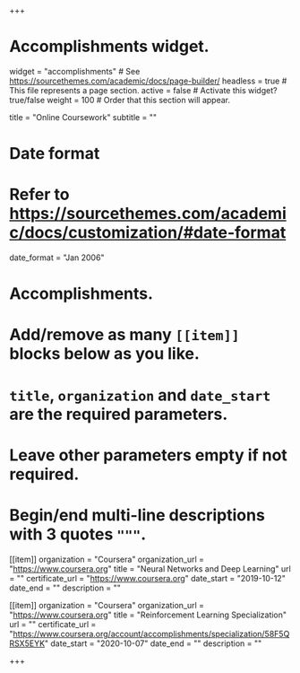 +++
# Accomplishments widget.
widget = "accomplishments"  # See https://sourcethemes.com/academic/docs/page-builder/
headless = true  # This file represents a page section.
active = false  # Activate this widget? true/false
weight = 100  # Order that this section will appear.

title = "Online Coursework"
subtitle = ""

# Date format
#   Refer to https://sourcethemes.com/academic/docs/customization/#date-format
date_format = "Jan 2006"

# Accomplishments.
#   Add/remove as many `[[item]]` blocks below as you like.
#   `title`, `organization` and `date_start` are the required parameters.
#   Leave other parameters empty if not required.
#   Begin/end multi-line descriptions with 3 quotes `"""`.

[[item]]
  organization = "Coursera"
  organization_url = "https://www.coursera.org"
  title = "Neural Networks and Deep Learning"
  url = ""
  certificate_url = "https://www.coursera.org"
  date_start = "2019-10-12"
  date_end = ""
  description = ""

[[item]]
  organization = "Coursera"
  organization_url = "https://www.coursera.org"
  title = "Reinforcement Learning Specialization"
  url = ""
  certificate_url = "https://www.coursera.org/account/accomplishments/specialization/58F5QRSX5EYK"
  date_start = "2020-10-07"
  date_end = ""
  description = ""

+++ 
<!-- [[item]]
  organization = "MLPC @ ICRA 2020"
  organization_url = "https://sites.google.com/view/mlpc-icra2020#h.p_vmwEfvoyV-zh"
  title = "Object-Oriented Programming in R: S3 and R6 Course"
  url = ""
  certificate_url = ""
  date_start = "2020-06-01"
  date_end = ""
  description = "" -->


